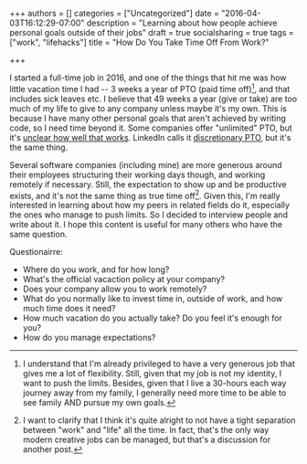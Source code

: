 +++
authors = []
categories = ["Uncategorized"]
date = "2016-04-03T16:12:29-07:00"
description = "Learning about how people achieve personal goals outside of their jobs"
draft = true
socialsharing = true
tags = ["work", "lifehacks"]
title = "How Do You Take Time Off From Work?"

+++

I started a full-time job in 2016, and one of the things that hit me was how little vacation time I had -- 3 weeks a year of PTO (paid time off)[^1], and that includes sick leaves etc. I believe that 49 weeks a year (give or take) are too much of my life to give to any company unless maybe it's my own. This is because I have many other personal goals that aren't achieved by writing code, so I need time beyond it. Some companies offer "unlimited" PTO, but it's [unclear how well that works](http://www.inc.com/gene-marks/why-unlimited-paid-time-off-is-bad-for-your-employees.html). LinkedIn calls it [discretionary PTO](http://www.huffingtonpost.com/entry/linkedin-unlimited-vacation-time_us_561c007be4b0e66ad4c8c015), but it's the same thing.

Several software companies (including mine) are more generous around their employees structuring their working days though, and working remotely if necessary. Still, the expectation to show up and be productive exists, and it's not the same thing as true time off[^2]. Given this, I'm really interested in learning about how my peers in related fields do it, especially the ones who manage to push limits. So I decided to interview people and write about it. I hope this content is useful for many others who have the same question.

Questionairre:

- Where do you work, and for how long?
- What's the official vacaction policy at your company?
- Does your company allow you to work remotely?
- What do you normally like to invest time in, outside of work, and how much time does it need?
- How much vacation do you actually take? Do you feel it's enough for you?
- How do you manage expectations?

[^1]: I understand that I'm already privileged to have a very generous job that gives me a lot of flexibility. Still, given that my job is not my identity, I want to push the limits. Besides, given that I live a 30-hours each way journey away from my family, I generally need more time to be able to see family AND pursue my own goals.

[^2]: I want to clarify that I think it's quite alright to not have a tight separation between "work" and "life" all the time. In fact, that's the only way modern creative jobs can be managed, but that's a discussion for another post.